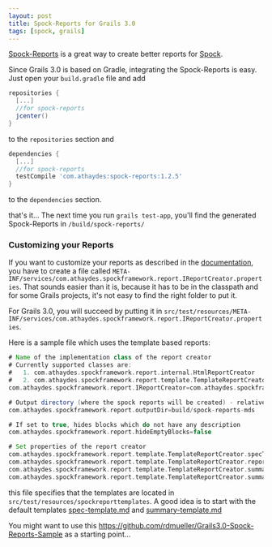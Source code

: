 ```yaml
---
layout: post
title: Spock-Reports for Grails 3.0
tags: [spock, grails]
---
```


[Spock-Reports](https://github.com/renatoathaydes/spock-reports) is a great way to create better reports for [Spock](https://github.com/spockframework/spock).

<!--more-->

Since Grails 3.0 is based on Gradle, integrating the Spock-Reports is easy. Just open your `build.gradle` file and add

```groovy
repositories {
  [...]
  //for spock-reports
  jcenter()
}
```

to the `repositories` section and

```groovy
dependencies {
  [...]
  //for spock-reports
  testCompile 'com.athaydes:spock-reports:1.2.5'  
}
```

to the `dependencies` section.

that's it... The next time you run `grails test-app`, you'll find the generated Spock-Reports in `/build/spock-reports/`

### Customizing your Reports

If you want to customize your reports as described in the [documentation](https://github.com/renatoathaydes/spock-reports#customizing-the-reports), you have to create a file called `META-INF/services/com.athaydes.spockframework.report.IReportCreator.properties`. That sounds easier than it is, because it has to be in the classpath and for some Grails projects, it's not easy to find the right folder to put it.

For Grails 3.0, you will succeed by putting it in `src/test/resources/META-INF/services/com.athaydes.spockframework.report.IReportCreator.properties`.

Here is a sample file which uses the template based reports:

```groovy
# Name of the implementation class of the report creator
# Currently supported classes are:
#   1. com.athaydes.spockframework.report.internal.HtmlReportCreator
#   2. com.athaydes.spockframework.report.template.TemplateReportCreator
com.athaydes.spockframework.report.IReportCreator=com.athaydes.spockframework.report.template.TemplateReportCreator

# Output directory (where the spock reports will be created) - relative to working directory
com.athaydes.spockframework.report.outputDir=build/spock-reports-mds

# If set to true, hides blocks which do not have any description
com.athaydes.spockframework.report.hideEmptyBlocks=false

# Set properties of the report creator
com.athaydes.spockframework.report.template.TemplateReportCreator.specTemplateFile=/spockreporttemplate/spec-template.md
com.athaydes.spockframework.report.template.TemplateReportCreator.reportFileExtension=md
com.athaydes.spockframework.report.template.TemplateReportCreator.summaryTemplateFile=/spockreporttemplate/summary-template.md
com.athaydes.spockframework.report.template.TemplateReportCreator.summaryFileName=summary.md
```

this file specifies that the templates are located in `src/test/resources/spockreporttemplates`. A good idea is to start with the default templates [spec-template.md](https://github.com/renatoathaydes/spock-reports/blob/master/src/main/resources/templateReportCreator/spec-template.md) and [summary-template.md](https://github.com/renatoathaydes/spock-reports/blob/master/src/main/resources/templateReportCreator/summary-template.md)

You might want to use this https://github.com/rdmueller/Grails3.0-Spock-Reports-Sample as a starting point...
